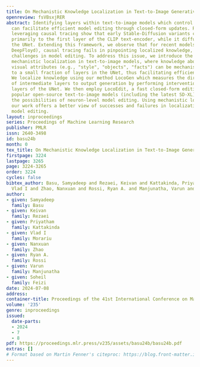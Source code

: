 ```yaml
---
title: On Mechanistic Knowledge Localization in Text-to-Image Generative Models
openreview: fsVBsxjRER
abstract: Identifying layers within text-to-image models which control visual attributes
  can facilitate efficient model editing through closed-form updates. Recent work,
  leveraging causal tracing show that early Stable-Diffusion variants confine knowledge
  primarily to the first layer of the CLIP text-encoder, while it diffuses throughout
  the UNet. Extending this framework, we observe that for recent models (e.g., SD-XL,
  DeepFloyd), causal tracing fails in pinpointing localized knowledge, highlighting
  challenges in model editing. To address this issue, we introduce the concept of
  mechanistic localization in text-to-image models, where knowledge about various
  visual attributes (e.g., "style", "objects", "facts") can be mechanistically localized
  to a small fraction of layers in the UNet, thus facilitating efficient model editing.
  We localize knowledge using our method LocoGen which measures the direct effect
  of intermediate layers to output generation by performing interventions in the cross-attention
  layers of the UNet. We then employ LocoEdit, a fast closed-form editing method across
  popular open-source text-to-image models (including the latest SD-XL) and explore
  the possibilities of neuron-level model editing. Using mechanistic localization,
  our work offers a better view of successes and failures in localization-based text-to-image
  model editing.
layout: inproceedings
series: Proceedings of Machine Learning Research
publisher: PMLR
issn: 2640-3498
id: basu24b
month: 0
tex_title: On Mechanistic Knowledge Localization in Text-to-Image Generative Models
firstpage: 3224
lastpage: 3265
page: 3224-3265
order: 3224
cycles: false
bibtex_author: Basu, Samyadeep and Rezaei, Keivan and Kattakinda, Priyatham and Morariu,
  Vlad I and Zhao, Nanxuan and Rossi, Ryan A. and Manjunatha, Varun and Feizi, Soheil
author:
- given: Samyadeep
  family: Basu
- given: Keivan
  family: Rezaei
- given: Priyatham
  family: Kattakinda
- given: Vlad I
  family: Morariu
- given: Nanxuan
  family: Zhao
- given: Ryan A.
  family: Rossi
- given: Varun
  family: Manjunatha
- given: Soheil
  family: Feizi
date: 2024-07-08
address:
container-title: Proceedings of the 41st International Conference on Machine Learning
volume: '235'
genre: inproceedings
issued:
  date-parts:
  - 2024
  - 7
  - 8
pdf: https://proceedings.mlr.press/v235/assets/basu24b/basu24b.pdf
extras: []
# Format based on Martin Fenner's citeproc: https://blog.front-matter.io/posts/citeproc-yaml-for-bibliographies/
---
```

